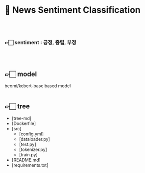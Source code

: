 # 🤖 News Sentiment Classification
<br>
<br>

### 👉🏻 sentiment : 긍정, 중립, 부정
<br>
<br>

## 👉🏻 model
beomi/kcbert-base based model
<br>
<br>

## 👉🏻 tree
 * [tree-md]
 * [Dockerfile]
 * [src]
   * [config.yml]
   * [dataloader.py]
   * [test.py]
   * [tokenizer.py]
   * [train.py]
 * [README.md]
 * [requirements.txt]